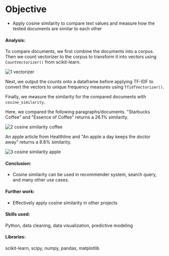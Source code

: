 # Objective
- Apply cosine similarity to compare text values and measure how the tested documents are similar to each other



#### Analysis:

To compare documents, we first combine the documents into a corpus.
Then we count vectorizer to the corpus to transform it into vectors using `CountVectorizer()` from scikit-learn.

![1 vectorizer](https://user-images.githubusercontent.com/36130927/121612203-e8035580-ca27-11eb-9273-dd7cf4eb7eb7.png)


Next, we output the counts onto a dataframe before applying TF-IDF to convert the vectors to unique frequency measures using `TfidfVectorizer()`.

Finally, we measure the similarity for the compared documents with `cosine_similarity`.

Here, we compared the following paragraphs/documents.
"Starbucks Coffee" and "Essence of Coffee" returns a 26.1% similarity.

![2 cosine similarity coffee](https://user-images.githubusercontent.com/36130927/121612216-eb96dc80-ca27-11eb-967b-d999ef1036fd.png)


An apple article from Healthline and "An apple a day keeps the doctor away" returns a 8.8% similarity.

![3 cosine similarity apple](https://user-images.githubusercontent.com/36130927/121612218-edf93680-ca27-11eb-9a45-711b510c6f5c.png)


#### Conclusion:
- Cosine similarity can be used in recommender system, search query, and many other use cases.



#### Further work:
- Effectively apply cosine similarity in other projects


#### Skills used:
Python, data cleaning, data visualization, predictive modeling


#### Libraries:
scikit-learn, scipy, numpy, pandas, matplotlib
